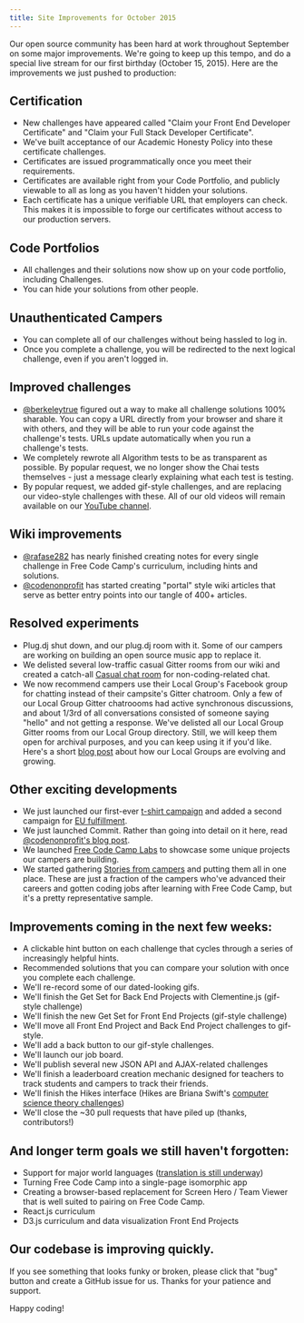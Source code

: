 ```yaml
---
title: Site Improvements for October 2015
---
```

Our open source community has been hard at work throughout September on some major improvements. We're going to keep up this tempo, and do a special live stream for our first birthday (October 15, 2015). Here are the improvements we just pushed to production:

## Certification

*   New challenges have appeared called "Claim your Front End Developer Certificate" and "Claim your Full Stack Developer Certificate".
*   We've built acceptance of our <a>Academic Honesty Policy</a> into these certificate challenges.
*   Certificates are issued programmatically once you meet their requirements.
*   Certificates are available right from your Code Portfolio, and publicly viewable to all as long as you haven't hidden your solutions.
*   Each certificate has a unique verifiable URL that employers can check. This makes it is impossible to forge our certificates without access to our production servers.

## Code Portfolios

*   All challenges and their solutions now show up on your code portfolio, including Challenges.
*   You can hide your solutions from other people.

## Unauthenticated Campers

*   You can complete all of our challenges without being hassled to log in.
*   Once you complete a challenge, you will be redirected to the next logical challenge, even if you aren't logged in.

## Improved challenges

*   [@berkeleytrue](/users/berkeleytrue) figured out a way to make all challenge solutions 100% sharable. You can copy a URL directly from your browser and share it with others, and they will be able to run your code against the challenge's tests. URLs update automatically when you run a challenge's tests.
*   We completely rewrote all Algorithm tests to be as transparent as possible. By popular request, we no longer show the Chai tests themselves - just a message clearly explaining what each test is testing.
*   By popular request, we added gif-style challenges, and are replacing our video-style challenges with these. All of our old videos will remain available on our <a href='https://www.youtube.com/channel/UC8butISFwT-Wl7EV0hUK0BQ?sub_confirmation=1' target='_blank' rel='nofollow'>YouTube channel</a>.

## Wiki improvements

*   [@rafase282](/users/rafase282) has nearly finished creating <a>notes for every single challenge in Free Code Camp's curriculum</a>, including hints and solutions.
*   [@codenonprofit](/users/codenonprofit) has started creating "portal" style wiki articles that serve as better entry points into our tangle of 400+ articles.

## Resolved experiments

*   Plug.dj shut down, and our plug.dj room with it. Some of our campers are working on building an open source music app to replace it.
*   We delisted several low-traffic casual Gitter rooms from our wiki and created a catch-all <a href='https://gitter.im/freecodecamp/casual' target='_blank' rel='nofollow'>Casual chat room</a> for non-coding-related chat.
*   We now recommend campers use their Local Group's Facebook group for chatting instead of their campsite's Gitter chatroom. Only a few of our Local Group Gitter chatroooms had active synchronous discussions, and about 1/3rd of all conversations consisted of someone saying "hello" and not getting a response. We've delisted all our Local Group Gitter rooms from our Local Group directory. Still, we will keep them open for archival purposes, and you can keep using it if you'd like. Here's a short <a href='http://blog.freecodecamp.com/2015/09/jump-start-your-local-campsite-with-coffee-and-code.html' target='_blank' rel='nofollow'>blog post</a> about how our Local Groups are evolving and growing.

## Other exciting developments

*   We just launched our first-ever <a href='https://teespring.com/get-free-code-camp-t-shirt' target='_blank' rel='nofollow'>t-shirt campaign</a> and added a second campaign for <a href='https://teespring.com/free-code-camp-shirt-eu' target='_blank' rel='nofollow'>EU fulfillment</a>.
*   We just launched Commit. Rather than going into detail on it here, read <a href='http://blog.freecodecamp.com/2015/10/commit-to-yourself-commit-to-nonprofit.html' target='_blank' rel='nofollow'>@codenonprofit's blog post</a>.
*   We launched <a href='http://freecodecamp.com/labs' target='_blank' rel='nofollow'>Free Code Camp Labs</a> to showcase some unique projects our campers are building.
*   We started gathering <a href='http://freecodecamp.com/stories' target='_blank' rel='nofollow'>Stories from campers</a> and putting them all in one place. These are just a fraction of the campers who've advanced their careers and gotten coding jobs after learning with Free Code Camp, but it's a pretty representative sample.

## Improvements coming in the next few weeks:

*   A clickable hint button on each challenge that cycles through a series of increasingly helpful hints.
*   Recommended solutions that you can compare your solution with once you complete each challenge.
*   We'll re-record some of our dated-looking gifs.
*   We'll finish the Get Set for Back End Projects with Clementine.js (gif-style challenge)
*   We'll finish the new Get Set for Front End Projects (gif-style challenge)
*   We'll move all Front End Project and Back End Project challenges to gif-style.
*   We'll add a back button to our gif-style challenges.
*   We'll launch our job board.
*   We'll publish several new JSON API and AJAX-related challenges
*   We'll finish a leaderboard creation mechanic designed for teachers to track students and campers to track their friends.
*   We'll finish the Hikes interface (Hikes are Briana Swift's <a href='https://www.youtube.com/watch?v=q7tlgZg4Q1o&list=PLWKjhJtqVAbmfoj2Th9fvxhHIeqFO7wOy' target='_blank' rel='nofollow'>computer science theory challenges</a>)
*   We'll close the ~30 pull requests that have piled up (thanks, contributors!)

## And longer term goals we still haven't forgotten:

*   Support for major world languages (<a href='https://trello.com/b/m7zhwXka/fcc-translation' target='_blank' rel='nofollow'>translation is still underway</a>)
*   Turning Free Code Camp into a single-page isomorphic app
*   Creating a browser-based replacement for Screen Hero / Team Viewer that is well suited to pairing on Free Code Camp.
*   React.js curriculum
*   D3.js curriculum and data visualization Front End Projects

## Our codebase is improving quickly.

If you see something that looks funky or broken, please click that "bug" button and create a GitHub issue for us. Thanks for your patience and support.

Happy coding!